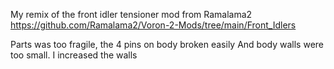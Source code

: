 My remix of the front idler tensioner mod from Ramalama2
https://github.com/Ramalama2/Voron-2-Mods/tree/main/Front_Idlers

Parts was too fragile, the 4 pins on body broken easily
And body walls were too small. I increased the walls
